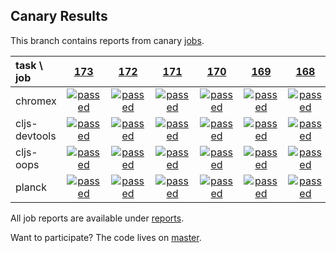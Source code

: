## Canary Results

This branch contains reports from canary [jobs](https://github.com/cljs-oss/canary/tree/jobs).

[//]: # (begin_overview_table)

| task \ job | <a href="reports/2017/12/12/job-000173-1.9.968-ebdaf6c" title="job #173 finished on 2017-12-12">173</a> | <a href="reports/2017/12/11/job-000172-1.9.968-ebdaf6c" title="job #172 finished on 2017-12-11">172</a> | <a href="reports/2017/12/10/job-000171-1.9.968-ebdaf6c" title="job #171 finished on 2017-12-10">171</a> | <a href="reports/2017/12/09/job-000170-1.9.968-ebdaf6c" title="job #170 finished on 2017-12-09">170</a> | <a href="reports/2017/12/08/job-000169-1.9.964-d98c00f" title="job #169 finished on 2017-12-08">169</a> | <a href="reports/2017/12/07/job-000168-1.9.964-d98c00f" title="job #168 finished on 2017-12-07">168</a> | <a href="reports/2017/12/06/job-000167-1.9.964-d98c00f" title="job #167 finished on 2017-12-06">167</a> | <a href="reports/2017/12/05/job-000166-1.9.963-f55b19b" title="job #166 finished on 2017-12-05">166</a> | <a href="reports/2017/12/04/job-000165-1.9.963-f55b19b" title="job #165 finished on 2017-12-04">165</a> | <a href="reports/2017/12/03/job-000164-1.9.963-f55b19b" title="job #164 finished on 2017-12-03">164</a> |
| :--- | :---: | :---: | :---: | :---: | :---: | :---: | :---: | :---: | :---: | :---: |
| chromex | <a href="reports/2017/12/12/job-000173-1.9.968-ebdaf6c#-chromex"><img title="passed" src="http://box.binaryage.com/s-passed.svg"><a> | <a href="reports/2017/12/11/job-000172-1.9.968-ebdaf6c#-chromex"><img title="passed" src="http://box.binaryage.com/s-passed.svg"><a> | <a href="reports/2017/12/10/job-000171-1.9.968-ebdaf6c#-chromex"><img title="passed" src="http://box.binaryage.com/s-passed.svg"><a> | <a href="reports/2017/12/09/job-000170-1.9.968-ebdaf6c#-chromex"><img title="passed" src="http://box.binaryage.com/s-passed.svg"><a> | <a href="reports/2017/12/08/job-000169-1.9.964-d98c00f#-chromex"><img title="passed" src="http://box.binaryage.com/s-passed.svg"><a> | <a href="reports/2017/12/07/job-000168-1.9.964-d98c00f#-chromex"><img title="passed" src="http://box.binaryage.com/s-passed.svg"><a> | <a href="reports/2017/12/06/job-000167-1.9.964-d98c00f#-chromex"><img title="passed" src="http://box.binaryage.com/s-passed.svg"><a> | <a href="reports/2017/12/05/job-000166-1.9.963-f55b19b#-chromex"><img title="passed" src="http://box.binaryage.com/s-passed.svg"><a> | <a href="reports/2017/12/04/job-000165-1.9.963-f55b19b#-chromex"><img title="passed" src="http://box.binaryage.com/s-passed.svg"><a> | <a href="reports/2017/12/03/job-000164-1.9.963-f55b19b#-chromex"><img title="passed" src="http://box.binaryage.com/s-passed.svg"><a> |
| cljs-devtools | <a href="reports/2017/12/12/job-000173-1.9.968-ebdaf6c#-cljs-devtools"><img title="passed" src="http://box.binaryage.com/s-passed.svg"><a> | <a href="reports/2017/12/11/job-000172-1.9.968-ebdaf6c#-cljs-devtools"><img title="passed" src="http://box.binaryage.com/s-passed.svg"><a> | <a href="reports/2017/12/10/job-000171-1.9.968-ebdaf6c#-cljs-devtools"><img title="passed" src="http://box.binaryage.com/s-passed.svg"><a> | <a href="reports/2017/12/09/job-000170-1.9.968-ebdaf6c#-cljs-devtools"><img title="passed" src="http://box.binaryage.com/s-passed.svg"><a> | <a href="reports/2017/12/08/job-000169-1.9.964-d98c00f#-cljs-devtools"><img title="passed" src="http://box.binaryage.com/s-passed.svg"><a> | <a href="reports/2017/12/07/job-000168-1.9.964-d98c00f#-cljs-devtools"><img title="passed" src="http://box.binaryage.com/s-passed.svg"><a> | <a href="reports/2017/12/06/job-000167-1.9.964-d98c00f#-cljs-devtools"><img title="passed" src="http://box.binaryage.com/s-passed.svg"><a> | <a href="reports/2017/12/05/job-000166-1.9.963-f55b19b#-cljs-devtools"><img title="passed" src="http://box.binaryage.com/s-passed.svg"><a> | <a href="reports/2017/12/04/job-000165-1.9.963-f55b19b#-cljs-devtools"><img title="passed" src="http://box.binaryage.com/s-passed.svg"><a> | <a href="reports/2017/12/03/job-000164-1.9.963-f55b19b#-cljs-devtools"><img title="passed" src="http://box.binaryage.com/s-passed.svg"><a> |
| cljs-oops | <a href="reports/2017/12/12/job-000173-1.9.968-ebdaf6c#-cljs-oops"><img title="passed" src="http://box.binaryage.com/s-passed.svg"><a> | <a href="reports/2017/12/11/job-000172-1.9.968-ebdaf6c#-cljs-oops"><img title="passed" src="http://box.binaryage.com/s-passed.svg"><a> | <a href="reports/2017/12/10/job-000171-1.9.968-ebdaf6c#-cljs-oops"><img title="passed" src="http://box.binaryage.com/s-passed.svg"><a> | <a href="reports/2017/12/09/job-000170-1.9.968-ebdaf6c#-cljs-oops"><img title="passed" src="http://box.binaryage.com/s-passed.svg"><a> | <a href="reports/2017/12/08/job-000169-1.9.964-d98c00f#-cljs-oops"><img title="passed" src="http://box.binaryage.com/s-passed.svg"><a> | <a href="reports/2017/12/07/job-000168-1.9.964-d98c00f#-cljs-oops"><img title="passed" src="http://box.binaryage.com/s-passed.svg"><a> | <a href="reports/2017/12/06/job-000167-1.9.964-d98c00f#-cljs-oops"><img title="passed" src="http://box.binaryage.com/s-passed.svg"><a> | <a href="reports/2017/12/05/job-000166-1.9.963-f55b19b#-cljs-oops"><img title="passed" src="http://box.binaryage.com/s-passed.svg"><a> | <a href="reports/2017/12/04/job-000165-1.9.963-f55b19b#-cljs-oops"><img title="passed" src="http://box.binaryage.com/s-passed.svg"><a> | <a href="reports/2017/12/03/job-000164-1.9.963-f55b19b#-cljs-oops"><img title="passed" src="http://box.binaryage.com/s-passed.svg"><a> |
| planck | <a href="reports/2017/12/12/job-000173-1.9.968-ebdaf6c#-planck"><img title="passed" src="http://box.binaryage.com/s-passed.svg"><a> | <a href="reports/2017/12/11/job-000172-1.9.968-ebdaf6c#-planck"><img title="passed" src="http://box.binaryage.com/s-passed.svg"><a> | <a href="reports/2017/12/10/job-000171-1.9.968-ebdaf6c#-planck"><img title="passed" src="http://box.binaryage.com/s-passed.svg"><a> | <a href="reports/2017/12/09/job-000170-1.9.968-ebdaf6c#-planck"><img title="passed" src="http://box.binaryage.com/s-passed.svg"><a> | <a href="reports/2017/12/08/job-000169-1.9.964-d98c00f#-planck"><img title="passed" src="http://box.binaryage.com/s-passed.svg"><a> | <a href="reports/2017/12/07/job-000168-1.9.964-d98c00f#-planck"><img title="passed" src="http://box.binaryage.com/s-passed.svg"><a> | <a href="reports/2017/12/06/job-000167-1.9.964-d98c00f#-planck"><img title="passed" src="http://box.binaryage.com/s-passed.svg"><a> | <a href="reports/2017/12/05/job-000166-1.9.963-f55b19b#-planck"><img title="passed" src="http://box.binaryage.com/s-passed.svg"><a> | <a href="reports/2017/12/04/job-000165-1.9.963-f55b19b#-planck"><img title="passed" src="http://box.binaryage.com/s-passed.svg"><a> | <a href="reports/2017/12/03/job-000164-1.9.963-f55b19b#-planck"><img title="passed" src="http://box.binaryage.com/s-passed.svg"><a> |

[//]: # (end_overview_table)

All job reports are available under [reports](reports).

Want to participate? The code lives on [master](https://github.com/cljs-oss/canary/tree/master).
